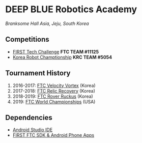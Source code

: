# DEEP BLUE Robotics Academy
*Branksome Hall Asia, Jeju, South Korea*
  
## Competitions
- [FIRST Tech Challenge](http://www.firstinspires.org/robotics/ftc) **FTC TEAM #11125**
- [Korea Robot Champtionship](www.fest.or.kr) **KRC TEAM #5054**
  
## Tournament History
1. 2016-2017: [FTC Velocity Vortex](https://en.wikipedia.org/wiki/FIRST_Tech_Challenge) (Korea)
2. 2017-2018: [FTC Relic Recovery](https://en.wikipedia.org/wiki/FIRST_Tech_Challenge) (Korea)
3. 2018-2019: [FTC Rover Ruckus](https://en.wikipedia.org/wiki/Rover_Ruckus) (Korea)
4. 2019: [FTC World Championships](https://www.firstchampionship.org/detroit) (USA)
  
## Dependencies
- [Android Studio IDE](https://developer.android.com/studio)
- [FIRST FTC SDK & Android Phone Apps](https://github.com/ftctechnh/ftc_app)
